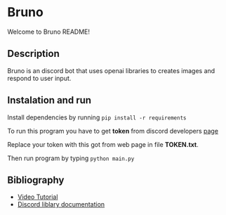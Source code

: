 # Bruno
Welcome to Bruno README!

## Description
Bruno is an discord bot that uses openai libraries to creates images and respond to user input.

## Instalation and run
Install dependencies by running ``` pip install -r requirements ```


To run this program you have to get __token__ from discord developers [page](discord.com/developers)


Replace your token with this got from web page in file __TOKEN.txt__.


Then run program by typing ```python main.py ```

## Bibliography

+ [Video Tutorial](https://www.youtube.com/watch?v=SPTfmiYiuok&t=932s)
+ [Discord liblary documentation](https://discordpy.readthedocs.io/en/stable/)
